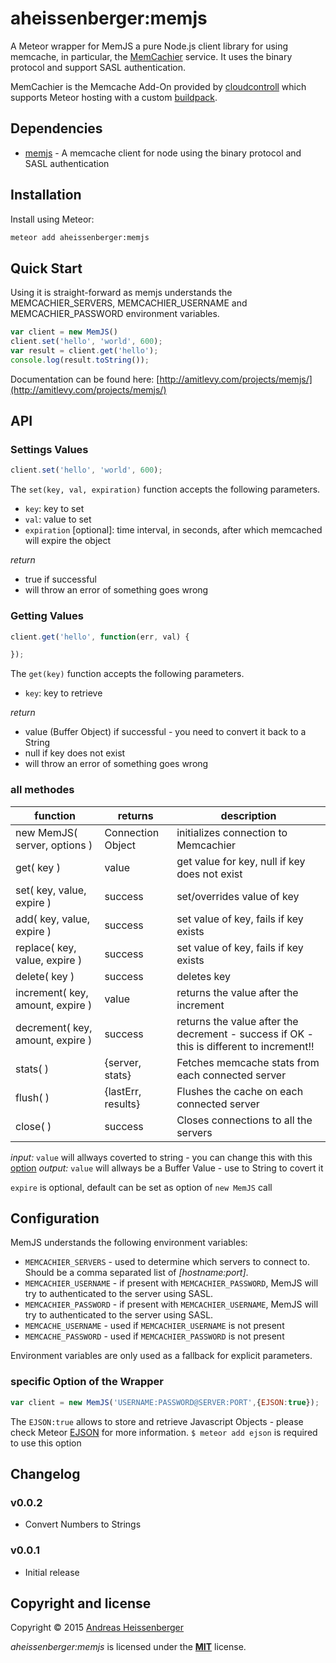 # aheissenberger:memjs

A Meteor wrapper for MemJS a pure Node.js client library for using memcache, in particular, the
[MemCachier](http://memcachier.com/) service. It
uses the binary protocol and support SASL authentication.

MemCachier is the Memcache Add-On provided by [cloudcontroll](http://www.cloudcontrolled.com) which supports Meteor hosting with a custom [buildpack](https://github.com/aheissenberger/cloudcontrol-buildpack-meteor).

## Dependencies

 * [memjs](https://github.com/alevy/memjs) - A memcache client for node using the binary protocol and SASL authentication




## Installation

Install using Meteor:

```sh
meteor add aheissenberger:memjs
```

## Quick Start

Using it is straight-forward as memjs understands the
MEMCACHIER_SERVERS, MEMCACHIER_USERNAME and MEMCACHIER_PASSWORD
environment variables.

```javascript
var client = new MemJS()
client.set('hello', 'world', 600);
var result = client.get('hello');
console.log(result.toString());
```

Documentation can be found here: [http://amitlevy.com/projects/memjs/](http://amitlevy.com/projects/memjs/)

## API

### Settings Values

``` javascript
client.set('hello', 'world', 600);
```

The `set(key, val, expiration)` function accepts the following parameters.

* `key`: key to set
* `val`: value to set
* `expiration` [optional]: time interval, in seconds, after which memcached will expire the object

*return*
* true if successful
* will throw an error of something goes wrong

### Getting Values

``` javascript
client.get('hello', function(err, val) {

});
```

The `get(key)` function accepts the following parameters.

* `key`: key to retrieve

*return*
* value (Buffer Object) if successful - you need to convert it back to a String  
* null if key does not exist
* will throw an error of something goes wrong

### all methodes ###
| function | returns | description |
| -------- | ------- | ----------- |
| new MemJS( server, options ) | Connection Object | initializes connection to Memcachier |
| get( key ) | value | get value for key, null if key does not exist |
| set( key, value, expire ) | success | set/overrides value of key |
| add( key, value, expire ) | success | set value of key, fails if key exists |
| replace( key, value, expire ) | success | set value of key, fails if key exists |
| delete( key ) | success | deletes key |
| increment( key, amount, expire ) | value | returns the value after the increment |
| decrement( key, amount, expire ) | success | returns the value after the decrement - success if OK - this is different to increment!! |
| stats( ) | {server, stats} | Fetches memcache stats from each connected server |
| flush( ) | {lastErr, results} | Flushes the cache on each connected server |
| close( ) | success | Closes connections to all the servers |

*input:* `value` will allways coverted to string - you can change this with this [option](#specific-option-of-the-wrapper)
*output:* `value` will allways be a Buffer Value - use to String to covert it

`expire` is optional, default can be set as option of `new MemJS` call

## Configuration ##

MemJS understands the following environment variables:

* `MEMCACHIER_SERVERS` - used to determine which servers to connect to. Should be a comma separated list of _[hostname:port]_.
* `MEMCACHIER_USERNAME` - if present with `MEMCACHIER_PASSWORD`, MemJS will try to authenticated to the server using SASL.
* `MEMCACHIER_PASSWORD` - if present with `MEMCACHIER_USERNAME`, MemJS will try to authenticated to the server using SASL.
* `MEMCACHE_USERNAME` - used if `MEMCACHIER_USERNAME` is not present
* `MEMCACHE_PASSWORD` - used if `MEMCACHIER_PASSWORD` is not present

Environment variables are only used as a fallback for explicit parameters.

### specific Option of the Wrapper ###
``` javascript
var client = new MemJS('USERNAME:PASSWORD@SERVER:PORT',{EJSON:true});
```

The `EJSON:true` allows to store and retrieve Javascript Objects - please check Meteor [EJSON](http://docs.meteor.com/#/full/ejson) for more information.
`$ meteor add ejson` is required to use this option

## Changelog

### v0.0.2
 * Convert Numbers to Strings

### v0.0.1
 * Initial release


## Copyright and license

Copyright © 2015 [Andreas Heissenberger](http://www.heissenberger.at)

_aheissenberger:memjs_ is licensed under the [**MIT**](http://aheissenberger.mit-license.org) license.